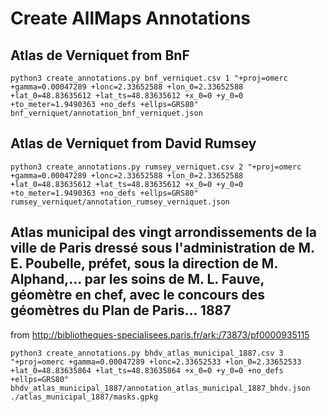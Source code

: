 # Create AllMaps Annotations

## Atlas de Verniquet from BnF

```shell
python3 create_annotations.py bnf_verniquet.csv 1 "+proj=omerc +gamma=0.00047289 +lonc=2.33652588 +lon_0=2.33652588 +lat_0=48.83635612 +lat_ts=48.83635612 +x_0=0 +y_0=0 +to_meter=1.9490363 +no_defs +ellps=GRS80" bnf_verniquet/annotation_bnf_verniquet.json
```

## Atlas de Verniquet from David Rumsey

```shell
python3 create_annotations.py rumsey_verniquet.csv 2 "+proj=omerc +gamma=0.00047289 +lonc=2.33652588 +lon_0=2.33652588 +lat_0=48.83635612 +lat_ts=48.83635612 +x_0=0 +y_0=0 +to_meter=1.9490363 +no_defs +ellps=GRS80" rumsey_verniquet/annotation_rumsey_verniquet.json
```

## Atlas municipal des vingt arrondissements de la ville de Paris dressé sous l'administration de M. E. Poubelle, préfet, sous la direction de M. Alphand,... par les soins de M. L. Fauve, géomètre en chef, avec le concours des géomètres du Plan de Paris... 1887 
from http://bibliotheques-specialisees.paris.fr/ark:/73873/pf0000935115

```shell
python3 create_annotations.py bhdv_atlas_municipal_1887.csv 3 "+proj=omerc +gamma=0.00047289 +lonc=2.33652533 +lon_0=2.33652533 +lat_0=48.83635864 +lat_ts=48.83635864 +x_0=0 +y_0=0 +no_defs +ellps=GRS80" bhdv_atlas_municipal_1887/annotation_atlas_municipal_1887_bhdv.json ./atlas_municipal_1887/masks.gpkg
```
